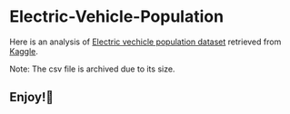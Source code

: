 # Electric-Vehicle-Population
Here is an analysis of [Electric vechicle population dataset](https://www.kaggle.com/datasets/adarshde/electric-vehicle-population) retrieved from [Kaggle](https://www.kaggle.com/).

Note: The csv file is archived due to its size.

## Enjoy!🎉


